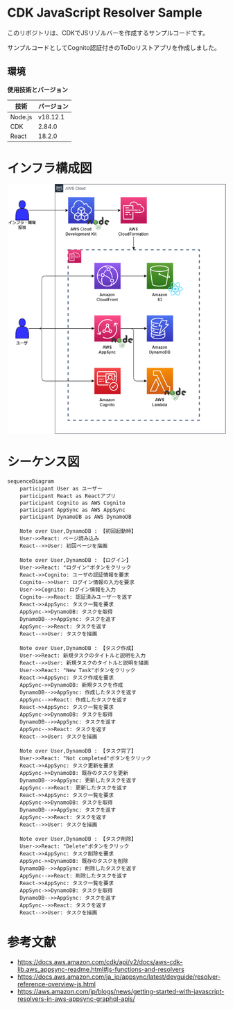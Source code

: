 # CDK JavaScript Resolver Sample
このリポジトリは、CDKでJSリゾルバーを作成するサンプルコードです。

サンプルコードとしてCognito認証付きのToDoリストアプリを作成しました。

## 環境

**使用技術とバージョン**

| 技術 | バージョン |
| --- | --- |
| Node.js | v18.12.1 |
| CDK | 2.84.0 |
| React | 18.2.0 |

# インフラ構成図

![](./img/infrastructure.drawio.png)

# シーケンス図

```mermaid
sequenceDiagram
    participant User as ユーザー
    participant React as Reactアプリ
    participant Cognito as AWS Cognito
    participant AppSync as AWS AppSync
    participant DynamoDB as AWS DynamoDB

    Note over User,DynamoDB : 【初回起動時】
    User->>React: ページ読み込み
    React-->>User: 初回ページを描画
    
    Note over User,DynamoDB : 【ログイン】
    User->>React: "ログイン"ボタンをクリック
    React->>Cognito: ユーザの認証情報を要求
    Cognito-->>User: ログイン情報の入力を要求
    User->>Cognito: ログイン情報を入力
    Cognito-->>React: 認証済みユーザーを返す
    React->>AppSync: タスク一覧を要求
    AppSync->>DynamoDB: タスクを取得
    DynamoDB-->>AppSync: タスクを返す
    AppSync-->>React: タスクを返す
    React-->>User: タスクを描画

    Note over User,DynamoDB : 【タスク作成】
    User->>React: 新規タスクのタイトルと説明を入力
    React-->>User: 新規タスクのタイトルと説明を描画
    User->>React: "New Task"ボタンをクリック
    React->>AppSync: タスク作成を要求
    AppSync->>DynamoDB: 新規タスクを作成
    DynamoDB-->>AppSync: 作成したタスクを返す
    AppSync-->>React: 作成したタスクを返す
    React->>AppSync: タスク一覧を要求
    AppSync->>DynamoDB: タスクを取得
    DynamoDB-->>AppSync: タスクを返す
    AppSync-->>React: タスクを返す
    React-->>User: タスクを描画

    Note over User,DynamoDB : 【タスク完了】
    User->>React: "Not completed"ボタンをクリック
    React->>AppSync: タスク更新を要求
    AppSync->>DynamoDB: 既存のタスクを更新
    DynamoDB-->>AppSync: 更新したタスクを返す
    AppSync-->>React: 更新したタスクを返す
    React->>AppSync: タスク一覧を要求
    AppSync->>DynamoDB: タスクを取得
    DynamoDB-->>AppSync: タスクを返す
    AppSync-->>React: タスクを返す
    React-->>User: タスクを描画

    Note over User,DynamoDB : 【タスク削除】
    User->>React: "Delete"ボタンをクリック
    React->>AppSync: タスク削除を要求
    AppSync->>DynamoDB: 既存のタスクを削除
    DynamoDB-->>AppSync: 削除したタスクを返す
    AppSync-->>React: 削除したタスクを返す
    React->>AppSync: タスク一覧を要求
    AppSync->>DynamoDB: タスクを取得
    DynamoDB-->>AppSync: タスクを返す
    AppSync-->>React: タスクを返す
    React-->>User: タスクを描画
```

# 参考文献
- https://docs.aws.amazon.com/cdk/api/v2/docs/aws-cdk-lib.aws_appsync-readme.html#js-functions-and-resolvers
- https://docs.aws.amazon.com/ja_jp/appsync/latest/devguide/resolver-reference-overview-js.html
- https://aws.amazon.com/jp/blogs/news/getting-started-with-javascript-resolvers-in-aws-appsync-graphql-apis/



